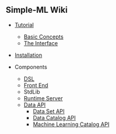 ## Simple-ML Wiki
* [Tutorial][tutorial]
   * [Basic Concepts][tutorial_concepts]
   * [The Interface][tutorial_interface]

* [Installation][installation]

* Components
   * [DSL][dsl]
   * [Front End][frontend]
   * StdLib
   * [Runtime Server][runtime]
   * [Data API][data_api]
      * [Data Set API][data_set_api]
      * [Data Catalog API][data_catalog_api]
      * [Machine Learning Catalog API][ml_catalog_api]

[tutorial]: ./Tutorial.md
[tutorial_concepts]: ./Tutorial-Basic-Concepts.md
[tutorial_interface]: ./Tutorial-The-Simple-ML-Interface.md
[installation]: ./Installation.md
[dsl]: ./Language-Tutorial.md
[data_api]: ./Data-API.md
[data_set_api]: ./Data-Set-API.md
[data_catalog_api]: ./Data-Catalog-API.md
[frontend]: ./Front-End.md
[ml_catalog_api]: ./Machine-Learning-Catalog-API.md
[runtime]: ./Runtime-Server.md

